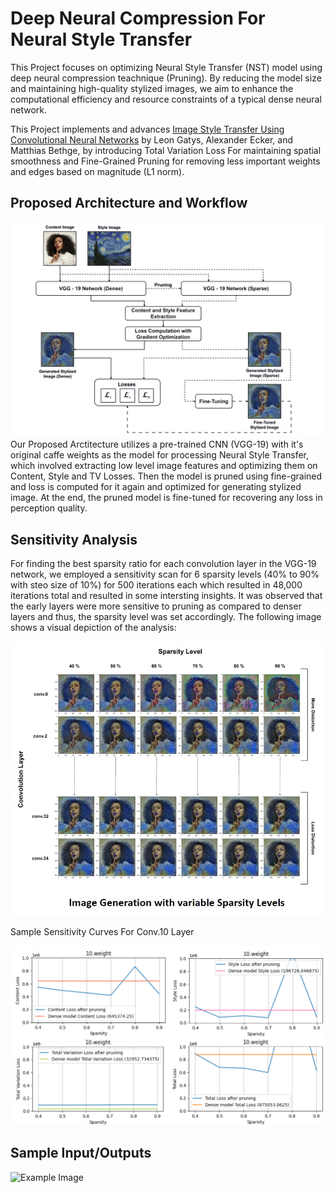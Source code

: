 # Deep Neural Compression For Neural Style Transfer

This Project focuses on optimizing Neural Style Transfer (NST) model using deep neural compression teachnique (Pruning). By reducing the model size and maintaining high-quality stylized images, we aim to enhance the computational efficiency and resource constraints of a typical dense neural network.

This Project implements and advances [Image Style Transfer Using Convolutional Neural Networks](https://www.cv-foundation.org/openaccess/content_cvpr_2016/papers/Gatys_Image_Style_Transfer_CVPR_2016_paper.pdf) by Leon Gatys, Alexander Ecker, and Matthias Bethge, by introducing Total Variation Loss For maintaining spatial smoothness and Fine-Grained Pruning for removing less important weights and edges based on magnitude (L1 norm).

## Proposed Architecture and Workflow

![Example Image](images/Architecture.png)
Our Proposed Arctitecture utilizes a pre-trained CNN (VGG-19) with it's original caffe weights as the model for processing Neural Style Transfer, which involved extracting low level image features and optimizing them on Content, Style and TV Losses. Then the model is pruned using fine-grained and loss is computed for it again and optimized for generating stylized image. At the end, the pruned model is fine-tuned for recovering any loss in perception quality.

## Sensitivity Analysis
For finding the best sparsity ratio for each convolution layer in the VGG-19 network, we employed a sensitivity scan for 6 sparsity levels (40% to 90% with steo size of 10%) for 500 iterations each which resulted in 48,000 iterations total and resulted in some intersting insights.
It was observed that the early layers were more sensitive to pruning as compared to denser layers and thus, the sparsity level was set accordingly. The following image shows a visual depiction of the analysis:

![Example Image](images/Analysis.jpg)

Sample Sensitivity Curves For Conv.10 Layer

![Example Image](images/SensitivityCurve.png)


## Sample Input/Outputs

![Example Image](images/Outputs.png)

